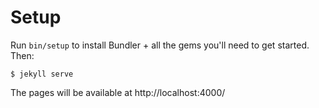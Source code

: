 Setup
=====

Run `bin/setup` to install Bundler + all the gems you'll need to get started. Then:

    $ jekyll serve

The pages will be available at http://localhost:4000/
